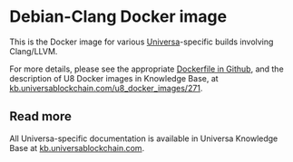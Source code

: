# Debian-Clang Docker image

This is the Docker image for various [Universa](https://universablockchain.com)-specific builds involving Clang/LLVM.

For more details, please see the appropriate [Dockerfile in Github](https://github.com/UniversaBlockchain/U8/blob/master/docker/debian-clang/Dockerfile), and the description of U8 Docker images in Knowledge Base, at [kb.universablockchain.com/u8_docker_images/271](https://kb.universablockchain.com/u8_docker_images/271).


## Read more

All Universa-specific documentation is available in Universa Knowledge Base at [kb.universablockchain.com](https://kb.universablockchain.com).
